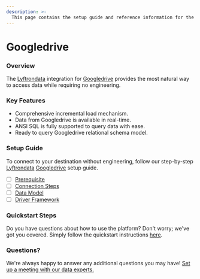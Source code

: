 ```yaml
---
description: >-
  This page contains the setup guide and reference information for the Googledrive source connector.
---
```


# Googledrive

### Overview

The [Lyftrondata](https://www.lyftrondata.com/) integration for [Googledrive](None) provides the most natural way to access data while requiring no engineering.

### Key Features

* Comprehensive incremental load mechanism.
* Data from Googledrive is available in real-time.&#x20;
* ANSI SQL is fully supported to query data with ease.
* Ready to query Googledrive relational schema model.

### Setup Guide

To connect to your destination without engineering, follow our step-by-step [Lyftrondata](https://www.lyftrondata.com/)  [Googledrive](None) setup guide.

* [ ] [Prerequisite](prerequisite.md)
* [ ] [Connection Steps](connection-steps.md)
* [ ] [Data Model](data-model/erd.md)
* [ ] [Driver Framework](driver-framework/)

### Quickstart Steps

Do you have questions about how to use the platform? Don't worry; we've got you covered. Simply follow the quickstart instructions [here](../README.md).

### Questions? <a href="#questions" id="questions"></a>

We're always happy to answer any additional questions you may have! [Set up a meeting with our data experts.](https://www.lyftrondata.com/book-a-meeting/)

